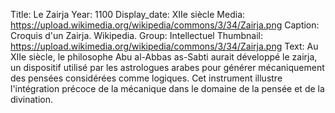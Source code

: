 Title: Le Zairja
Year: 1100
Display_date: XIIe siècle
Media: https://upload.wikimedia.org/wikipedia/commons/3/34/Zairja.png
Caption: Croquis d'un Zairja. Wikipedia. 
Group: Intellectuel
Thumbnail: https://upload.wikimedia.org/wikipedia/commons/3/34/Zairja.png
Text: Au XIIe siècle, le philosophe Abu al-Abbas as-Sabti aurait développé le zairja, un dispositif utilisé par les astrologues arabes pour générer mécaniquement des pensées considérées comme logiques. Cet instrument illustre l'intégration précoce de la mécanique dans le domaine de la pensée et de la divination.